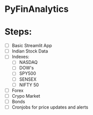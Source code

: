 # PyFinAnalytics

# Steps:

- [ ] Basic Streamlit App
- [ ] Indian Stock Data
- [ ] Indexes:
  - [ ] NASDAQ
  - [ ] DOW's
  - [ ] SPY500
  - [ ] SENSEX
  - [ ] NIFTY 50
- [ ] Forex
- [ ] Crypo Market
- [ ] Bonds
- [ ] Cronjobs for price updates and alerts
